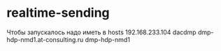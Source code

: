# realtime-sending
Чтобы запускалось надо иметь в hosts
192.168.233.104 dacdmp dmp-hdp-nmd1.at-consulting.ru dmp-hdp-nmd1
